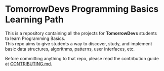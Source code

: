 # TomorrowDevs Programming Basics Learning Path

This is a repository containing all the projects for **TomorrowDevs** students to learn Programming Basics. <br />
This repo aims to give students a way to discover, study, and implement basic data structures, algorithms, patterns, user interfaces, etc.

Before committing anything to that repo, please read the contribution guide at [CONTRIBUTING.md](/CONTRIBUTING.md).
